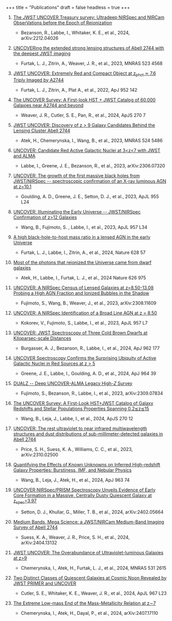 +++
title = "Publications"
draft = false
headless = true
+++

1. [The *JWST* UNCOVER Treasury survey: Ultradeep NIRSpec and NIRCam ObserVations before the Epoch of Reionization](https://ui.adsabs.harvard.edu/abs/2022arXiv221204026B/abstract)
    - Bezanson, R., Labbe, I., Whitaker, K. E., et al.,
        2024, arXiv:2212.04026

1. [UNCOVERing the extended strong lensing structures of Abell 2744 with the deepest JWST imaging](http://ui.adsabs.harvard.edu/abs/2023MNRAS.523.4568F)
    - Furtak, L. J., Zitrin, A., Weaver, J. R., et al.,
        2023, MNRAS 523 4568
        
1. [JWST UNCOVER: Extremely Red and Compact Object at z<sub>phot</sub> ≃ 7.6 Triply Imaged by A2744](https://ui.adsabs.harvard.edu/abs/2023ApJ...952..142F/abstract)
    - Furtak, L. J., Zitrin, A., Plat A., et al., 
        2022, ApJ 952 142

1. [The UNCOVER Survey: A First-look HST + JWST Catalog of 60,000 Galaxies near A2744 and beyond](https://ui.adsabs.harvard.edu/abs/2024ApJS..270....7W/abstract)
    - Weaver, J. R., Cutler, S. E., Pan, R., et al.,
        2024, ApJS 270 7

1. [JWST UNCOVER: Discovery of z > 9 Galaxy Candidates Behind the Lensing Cluster Abell 2744](https://ui.adsabs.harvard.edu/abs/2023MNRAS.524.5486A/abstract)
    - Atek, H., Chemerynska, I., Wang, B., et al.,
        2023, MNRAS 524 5486

1. [UNCOVER: Candidate Red Active Galactic Nuclei at 3<z<7 with JWST and ALMA](https://ui.adsabs.harvard.edu/abs/2023arXiv230607320L/abstract)
    - Labbe, I., Greene, J. E., Bezanson, R., et al., 
        2023, arXiv:2306.07320

1. [UNCOVER: The growth of the first massive black holes from JWST/NIRSpec -- spectroscopic confirmation of an X-ray luminous AGN at z=10.1](https://ui.adsabs.harvard.edu/abs/2023ApJ...955L..24G/abstract)
    -  Goulding, A. D., Greene, J. E., Setton, D. J., et al., 
        2023, ApJL 955 L24

1. [UNCOVER: Illuminating the Early Universe -- JWST/NIRSpec Confirmation of z>12 Galaxies](https://ui.adsabs.harvard.edu/abs/2023ApJ...957L..34W/abstract)
    -  Wang, B., Fujimoto, S. , Labbe, I., et al., 
        2023, ApJL 957 L34

1. [A high black-hole-to-host mass ratio in a lensed AGN in the early Universe](https://ui.adsabs.harvard.edu/abs/2024Natur.628...57F/abstract)
    -  Furtak, L. J., Labbe, I., Zitrin, A., et al., 
        2024, Nature 628 57


1. [Most of the photons that reionized the Universe came from dwarf galaxies ](https://ui.adsabs.harvard.edu/abs/2024Natur.626..975A/abstract)
    -  Atek, H., Labbe, I., Furtak, L. J., et al., 
        2024 Nature 626 975


1. [UNCOVER: A NIRSpec Census of Lensed Galaxies at z=8.50-13.08 Probing a High AGN Fraction and Ionized Bubbles in the Shadow](https://ui.adsabs.harvard.edu/abs/2023arXiv230811609F/abstract)
    -  Fujimoto, S., Wang, B., Weaver, J., et al., 
        2023, arXiv:2308.11609


1. [UNCOVER: A NIRSpec Identification of a Broad Line AGN at z = 8.50](https://ui.adsabs.harvard.edu/abs/2023ApJ...957L...7K/abstract)
    -  Kokorev, V., Fujimoto, S., Labbe, I., et al., 
        2023, ApJL 957 L7


1. [UNCOVER: JWST Spectroscopy of Three Cold Brown Dwarfs at Kiloparsec-scale Distances](https://ui.adsabs.harvard.edu/abs/2024ApJ...962..177B/abstract)
    -  Burgasser, A. J., Bezanson, R., Labbe, I., et al., 
        2024, ApJ 962 177



1. [UNCOVER Spectroscopy Confirms the Surprising Ubiquity of Active Galactic Nuclei in Red Sources at z > 5](https://ui.adsabs.harvard.edu/abs/2024ApJ...964...39G/abstract)
    -  Greene, J. E., Labbe, I., Goulding, A. D., et al., 
        2024, ApJ 964 39

        
1. [DUALZ -- Deep UNCOVER-ALMA Legacy High-*Z* Survey](https://ui.adsabs.harvard.edu/abs/2023arXiv230907834F/abstract)
    -  Fujimoto, S., Bezanson, R., Labbe, I., et al., 
        2023, arXiv:2309.07834

  
1. [The UNCOVER Survey: A First-Look HST+JWST Catalog of Galaxy Redshifts and Stellar Populations Properties Spanning 0.2≲z≲15](https://ui.adsabs.harvard.edu/abs/2024ApJS..270...12W/abstract)
    -  Wang, B., Leja, J., Labbe, I., et al., 
        2024, ApJS 270 12


1. [UNCOVER: The rest ultraviolet to near infrared multiwavelength structures and dust distributions of sub-millimeter-detected galaxies in Abell 2744](https://ui.adsabs.harvard.edu/abs/2023arXiv231002500P/abstract)
    -  Price, S. H., Suess, K. A., Williams, C. C., et al., 
        2023, arXiv:2310.02500


1. [Quantifying the Effects of Known Unknowns on Inferred High-redshift Galaxy Properties: Burstiness, IMF, and Nebular Physics ](https://ui.adsabs.harvard.edu/abs/2024ApJ...963...74W/abstract)
    -  Wang, B., Leja, J., Atek, H., et al., 
        2024, ApJ 963 74


1. [UNCOVER NIRSpec/PRISM Spectroscopy Unveils Evidence of Early Core Formation in a Massive, Centrally Dusty Quiescent Galaxy at z<sub>spec</sub>=3.97](https://ui.adsabs.harvard.edu/abs/2024arXiv240205664S/abstract)
    - Setton, D. J., Khullar, G., Miller, T. B., et al., 
        2024, arXiv:2402.05664
    

1. [Medium Bands, Mega Science: a JWST/NIRCam Medium-Band Imaging Survey of Abell 2744](https://ui.adsabs.harvard.edu/abs/2024arXiv240413132S/abstract)
    - Suess, K. A., Weaver, J. R., Price, S. H., et al., 
        2024, arXiv:2404.13132


1. [JWST UNCOVER: The Overabundance of Ultraviolet-luminous Galaxies at z>9](https://ui.adsabs.harvard.edu/abs/2024MNRAS.531.2615C/abstract)
    - Chemerynska, I., Atek, H., Furtak, L. J., et al., 
        2024, MNRAS 531 2615


1. [Two Distinct Classes of Quiescent Galaxies at Cosmic Noon Revealed by JWST PRIMER and UNCOVER](https://ui.adsabs.harvard.edu/abs/2024ApJ...967L..23C/abstract)
    - Cutler, S. E., Whitaker, K. E., Weaver, J. R., et al., 
        2024, ApJL 967 L23
    

1. [The Extreme Low-mass End of the Mass-Metallicity Relation at z∼7](https://ui.adsabs.harvard.edu/abs/2024arXiv240717110C/abstract)
    -  Chemerynska, I., Atek, H., Dayal, P., et al., 
        2024, arXiv:2407.17110
    

<!-- 1. [The UNCOVER Survey: Initial Release of Ultradeep JWST/NIRSpec PRISM spectra for ~700 galaxies from z~0.3-13 in Abell 2744](URL_P24)
    - Price, S. H., Bezanson, R., Labbe, I., et al., 
        2024, arXiv: -->
